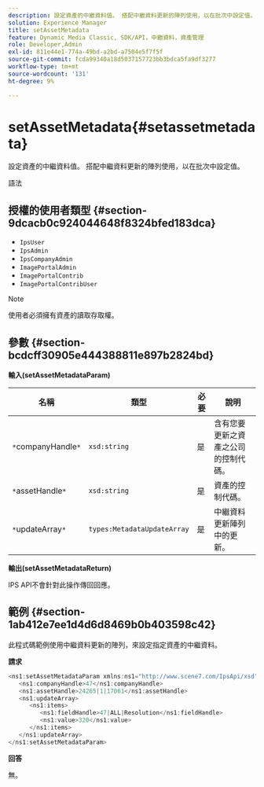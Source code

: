 ```yaml
---
description: 設定資產的中繼資料值。 搭配中繼資料更新的陣列使用，以在批次中設定值。
solution: Experience Manager
title: setAssetMetadata
feature: Dynamic Media Classic, SDK/API，中繼資料，資產管理
role: Developer,Admin
exl-id: 811e44e1-774a-49bd-a2bd-a7504e5f7f5f
source-git-commit: fcda99340a18d5037157723bb3bdca5fa9df3277
workflow-type: tm+mt
source-wordcount: '131'
ht-degree: 9%

---
```


# setAssetMetadata{#setassetmetadata}

設定資產的中繼資料值。 搭配中繼資料更新的陣列使用，以在批次中設定值。

語法

## 授權的使用者類型 {#section-9dcacb0c924044648f8324bfed183dca}

* `IpsUser`
* `IpsAdmin`
* `IpsCompanyAdmin`
* `ImagePortalAdmin`
* `ImagePortalContrib`
* `ImagePortalContribUser`

>[!NOTE]
>
>使用者必須擁有資產的讀取存取權。

## 參數 {#section-bcdcff30905e444388811e897b2824bd}

**輸入(setAssetMetadataParam)**

| 名稱 | 類型 | 必要 | 說明 |
|---|---|---|---|
| `*`companyHandle`*` | `xsd:string` | 是 | 含有您要更新之資產之公司的控制代碼。 |
| `*`assetHandle`*` | `xsd:string` | 是 | 資產的控制代碼。 |
| `*`updateArray`*` | `types:MetadataUpdateArray` | 是 | 中繼資料更新陣列中的更新。 |

**輸出(setAssetMetadataReturn)**

IPS API不會針對此操作傳回回應。

## 範例 {#section-1ab412e7ee1d4d6d8469b0b403598c42}

此程式碼範例使用中繼資料更新的陣列，來設定指定資產的中繼資料。

**請求**

```java
<ns1:setAssetMetadataParam xmlns:ns1="http://www.scene7.com/IpsApi/xsd">
   <ns1:companyHandle>47</ns1:companyHandle>
   <ns1:assetHandle>24265|1|17061</ns1:assetHandle>
   <ns1:updateArray>
      <ns1:items>
         <ns1:fieldHandle>47|ALL|Resolution</ns1:fieldHandle>
         <ns1:value>320</ns1:value>
      </ns1:items>
   </ns1:updateArray>
</ns1:setAssetMetadataParam>
```

**回答**

無。
